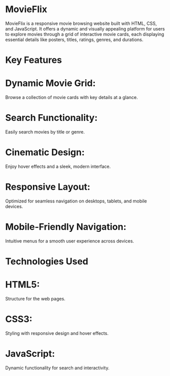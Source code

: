 # MovieFlix
MovieFlix is a responsive movie browsing website built with HTML, CSS, and JavaScript. It offers a dynamic and visually appealing platform for users to explore movies through a grid of interactive movie cards, each displaying essential details like posters, titles, ratings, genres, and durations.


# Key Features
# Dynamic Movie Grid:
Browse a collection of movie cards with key details at a glance.
# Search Functionality:
Easily search movies by title or genre.
# Cinematic Design:
Enjoy hover effects and a sleek, modern interface.
# Responsive Layout:
Optimized for seamless navigation on desktops, tablets, and mobile devices.
# Mobile-Friendly Navigation:
Intuitive menus for a smooth user experience across devices.


# Technologies Used
# HTML5:
Structure for the web pages.
# CSS3:
Styling with responsive design and hover effects. 
# JavaScript:
Dynamic functionality for search and interactivity.
